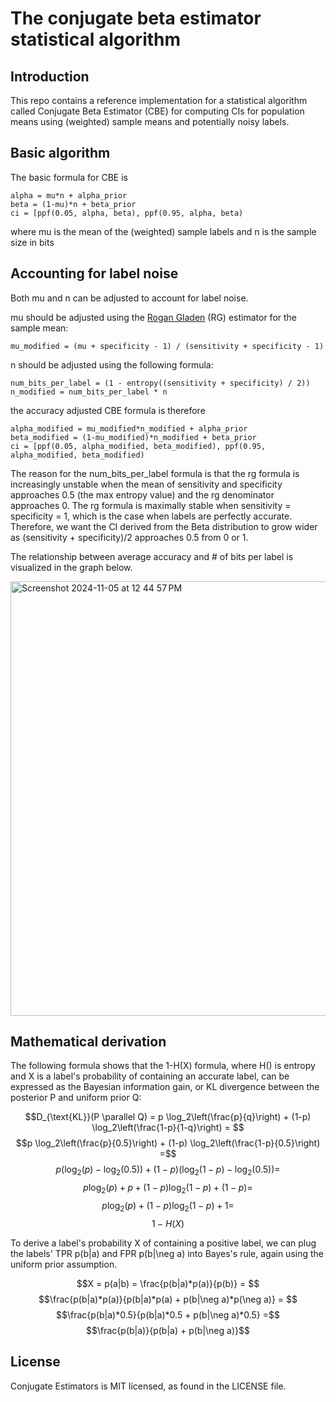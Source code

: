 
# The conjugate beta estimator statistical algorithm


## Introduction
This repo contains a reference implementation for a statistical algorithm called
Conjugate Beta Estimator (CBE) for computing
CIs for population means using (weighted) sample means and
potentially noisy labels.

## Basic algorithm
The basic formula for CBE is

    alpha = mu*n + alpha_prior
    beta = (1-mu)*n + beta_prior
    ci = [ppf(0.05, alpha, beta), ppf(0.95, alpha, beta)

where mu is the mean of the (weighted) sample labels and n is the sample size in bits

## Accounting for label noise
Both mu and n can be adjusted to account for label noise.

mu should be adjusted using the [Rogan Gladen](https://en.wikipedia.org/wiki/Beth_Gladen) (RG) estimator for the sample mean:

    mu_modified = (mu + specificity - 1) / (sensitivity + specificity - 1)

n should be adjusted using the following formula:

    num_bits_per_label = (1 - entropy((sensitivity + specificity) / 2))
    n_modified = num_bits_per_label * n

the accuracy adjusted CBE formula is therefore

    alpha_modified = mu_modified*n_modified + alpha_prior
    beta_modified = (1-mu_modified)*n_modified + beta_prior
    ci = [ppf(0.05, alpha_modified, beta_modified), ppf(0.95, alpha_modified, beta_modified)

The reason for the num_bits_per_label formula is that the rg formula is increasingly unstable when
the mean of sensitivity and specificity approaches 0.5 (the max entropy value) and the
rg denominator approaches 0. The rg formula
is maximally stable when sensitivity = specificity = 1, which is the case when labels are perfectly
accurate. Therefore, we want the CI derived from the Beta distribution to grow wider as
(sensitivity + specificity)/2 approaches 0.5 from 0 or 1.

The relationship between average accuracy and # of bits per label is visualized in the graph below.

<img width="695" alt="Screenshot 2024-11-05 at 12 44 57 PM" src="https://github.com/user-attachments/assets/975f7141-6ed6-4327-9035-052b419fbc51">

## Mathematical derivation

The following formula shows that the 1-H(X) formula, where H() is entropy and X is a label's probability
of containing an accurate label, can be expressed as the Bayesian information gain, or KL divergence
between the posterior P and uniform prior Q:

$$D_{\text{KL}}(P \parallel Q) = p \log_2\left(\frac{p}{q}\right) + (1-p) \log_2\left(\frac{1-p}{1-q}\right) = $$
$$p \log_2\left(\frac{p}{0.5}\right) + (1-p) \log_2\left(\frac{1-p}{0.5}\right) =$$
$$p \left(\log_2(p) - \log_2(0.5)\right) + (1-p) \left(\log_2(1-p) - \log_2(0.5)\right) =$$
$$p \log_2(p) + p + (1-p) \log_2(1-p) + (1-p) =$$
$$p \log_2(p) + (1-p) \log_2(1-p) + 1 = $$
$$ 1 - H(X) $$

To derive a label's probability X of containing a positive label, we can plug the labels' TPR
p(b|a) and FPR p(b|\neg a) into Bayes's rule, again using the uniform prior assumption.

$$X = p(a|b) = \frac{p(b|a)*p(a)}{p(b)} = $$
$$\frac{p(b|a)*p(a)}{p(b|a)*p(a) + p(b|\neg a)*p(\neg a)} = $$
$$\frac{p(b|a)*0.5}{p(b|a)*0.5 + p(b|\neg a)*0.5} =$$
$$\frac{p(b|a)}{p(b|a) + p(b|\neg a)}$$
## License
Conjugate Estimators is MIT licensed, as found in the LICENSE file.
